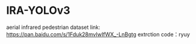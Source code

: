 # IRA-YOLOv3

aerial infrared pedestrian dataset link:
https://pan.baidu.com/s/1Fduk28mvIwIfWX_-LnBgtg extrction code：ryuy
